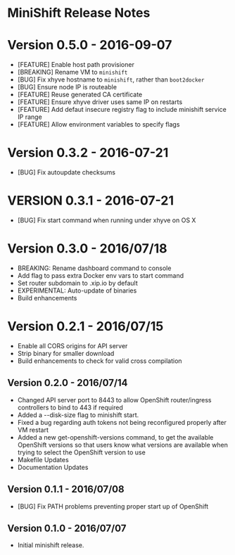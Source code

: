 # MiniShift Release Notes

# Version 0.5.0 - 2016-09-07
* [FEATURE] Enable host path provisioner
* [BREAKING] Rename VM to `minishift`
* [BUG] Fix xhyve hostname to `minishift`, rather than `boot2docker`
* [BUG] Ensure node IP is routeable
* [FEATURE] Reuse generated CA certificate
* [FEATURE] Ensure xhyve driver uses same IP on restarts
* [FEATURE] Add defaut insecure registry flag to include minishift service IP range
* [FEATURE] Allow environment variables to specify flags

# Version 0.3.2 - 2016-07-21
 * [BUG] Fix autoupdate checksums

# VERSION 0.3.1 - 2016-07-21
 * [BUG] Fix start command when running under xhyve on OS X

# Version 0.3.0 - 2016/07/18
 * BREAKING: Rename dashboard command to console
 * Add flag to pass extra Docker env vars to start command
 * Set router subdomain to <ip>.xip.io by default
 * EXPERIMENTAL: Auto-update of binaries
 * Build enhancements

# Version 0.2.1 - 2016/07/15
 * Enable all CORS origins for API server
 * Strip binary for smaller download
 * Build enhancements to check for valid cross compilation

## Version 0.2.0 - 2016/07/14
 * Changed API server port to 8443 to allow OpenShift router/ingress controllers to bind to 443 if required
 * Added a --disk-size flag to minishift start.
 * Fixed a bug regarding auth tokens not being reconfigured properly after VM restart
 * Added a new get-openshift-versions command, to get the available OpenShift versions so that users know what versions are available when trying to select the OpenShift version to use
 * Makefile Updates
 * Documentation Updates

## Version 0.1.1 - 2016/07/08
 * [BUG] Fix PATH problems preventing proper start up of OpenShift<Paste>

## Version 0.1.0 - 2016/07/07
 * Initial minishift  release.
